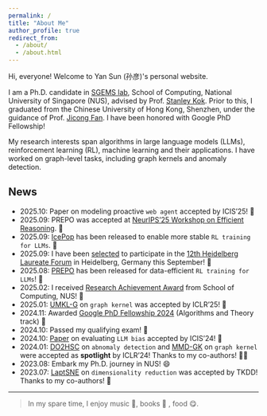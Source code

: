 ```yaml
---
permalink: /
title: "About Me"
author_profile: true
redirect_from: 
  - /about/
  - /about.html
---
```


Hi, everyone! Welcome to Yan Sun (孙彦)'s personal website.

I am a Ph.D. candidate in [SGEMS lab](https://www.comp.nus.edu.sg/~skok/group.html), School of Computing, National University of Singapore (NUS), advised by Prof. [Stanley Kok](https://www.comp.nus.edu.sg/~skok/index.html). Prior to this, I graduated from the Chinese University of Hong Kong, Shenzhen, under the guidance of Prof. [Jicong Fan](https://jicongfan.github.io/). I have been honored with Google PhD Fellowship!

<!-- 
> *As Mahatma Gandhi stated, "Live as if you were to die tomorrow. Learn as if you were to live forever." I aspire to learn how to boost AI and better facilitate downstream tasks using simple yet effective algorithms.* -->

My research interests span algorithms in large language models (LLMs), reinforcement learning (RL), machine learning and their applications. I have worked on graph-level tasks, including graph kernels and anomaly detection. 

<!-- Please feel free to contact with me via email or message me on LinkedIn and X! -->

<section id="news-section">
  <h2>News</h2>
  <div class="news-list">
    <ul>
      <li>2025.10: Paper on modeling proactive <code>web agent</code> accepted by ICIS’25! 🎉</li>
      <li>2025.09: PREPO was accepted at <a href="https://efficient-reasoning.github.io/">NeurIPS’25 Workshop on Efficient Reasoning</a>. 🎉</li>
      <li>2025.09: <a href="https://ringtech.notion.site/icepop">IcePop</a> has been released to enable more stable <code>RL training for LLMs</code>. 🙌</li>
      <li>2025.09: I have been <a href="https://drive.google.com/file/d/1tHbZ5tyf21L1z8B8MldU_sU91TEWZOx8/view?usp=drive_link"> selected</a> to participate in the <a href="https://www.heidelberg-laureate-forum.org/">12th Heidelberg Laureate Forum</a> in Heidelberg, Germany this September! 🫡</li>
      <li>2025.08: <a href="https://yansun-x.notion.site/data-efficiency-prepo">PREPO</a> has been released for data-efficient <code>RL training for LLMs</code>! 🚀</li>
      <li>2025.02: I received <a href="https://drive.google.com/file/d/1Unxv-cjGjmm4p7IAsIlD-0QgQTGaDCWc/view?usp=drive_link">Research Achievement Award</a> from School of Computing, NUS! 🙏
      <li>2025.01: <a href="https://openreview.net/pdf?id=6nb2J90XJD">UMKL-G</a> on <code>graph kernel</code> was accepted by ICLR’25! 🎉</li>
      <li>2024.11: Awarded <a href="http://research.google/programs-and-events/phd-fellowship/recipients/?filtertab=2024">Google PhD Fellowship 2024</a> (Algorithms and Theory track) 🙏</li>
      <li>2024.10: Passed my qualifying exam! 🙏</li>
      <li>2024.10: <a href="https://aisel.aisnet.org/icis2024/aiinbus/aiinbus/19/">Paper</a> on evaluating <code>LLM bias</code> accepted by ICIS’24! 🎉</li>
      <li>2024.01: <a href="https://openreview.net/pdf?id=cJs4oE4m9Q">DO2HSC</a> on <code>abnomaly detection</code> and <a href="https://openreview.net/pdf?id=GZ6AcZwA8r">MMD-GK</a> on <code>graph kernel</code> were accepted as <strong>spotlight</strong> by ICLR’24! Thanks to my co-authors! 🎉🎉</li>
      <li>2023.08: Embark my Ph.D. journey in NUS! 😄</li>
      <li>2023.07: <a href="https://arxiv.org/pdf/2207.12214">LaptSNE</a> on <code>dimensionality reduction</code> was accepted by TKDD! Thanks to my co-authors! 🎉</li>
    </ul>
  </div>
</section>


<!-- News
======
- 2025.10: Paper on modeling proactive `web agent` accepted by ICIS'25! 🎉
- 2025.09: PREPO was accepted at [NeurIPS'25 Workshop on
Efficient Reasoning](https://efficient-reasoning.github.io/). 🎉
- 2025.09: [IcePop](https://ringtech.notion.site/icepop) has been released to enable more stable `RL training for LLMs`. 🙌
- 2025.09: I have been selected to participate in the [12th Heidelberg Laureate Forum](https://www.heidelberg-laureate-forum.org/) in Heidelberg, Germany this September! 🫡
- 2025.08: [PREPO](https://yansun-x.notion.site/data-efficiency-prepo) has been released for data-efficient `RL training for LLMs`! 🚀
- 2025.01: [UMKL-G](https://openreview.net/pdf?id=6nb2J90XJD) on `graph kernel` was accepted by ICLR'25! 🎉
- 2024.11: Awarded [Google PhD Fellowship 2024](http://research.google/programs-and-events/phd-fellowship/recipients/?filtertab=2024) (Algorithms and Theory track) 🙏
- 2024.10: Passed my qualifying exam! 🙏
- 2024.10: [Paper](https://aisel.aisnet.org/icis2024/aiinbus/aiinbus/19/) on evaluating `LLM bias` accepted by ICIS'24! 🎉
- 2024.01: [DO2HSC](https://openreview.net/pdf?id=cJs4oE4m9Q) on `abnomaly detection` and [MMD-GK](https://openreview.net/pdf?id=GZ6AcZwA8r) on `graph kernel` were accepted as **spotlight** by ICLR'24! Thanks to my co-authors! 🎉🎉
- 2023.08: Embark my Ph.D. journey in NUS! 😄
- 2023.07: [LaptSNE](https://arxiv.org/pdf/2207.12214) on `dimensionality reduction` was accepted by TKDD! Thanks to my co-authors! 🎉 -->


---
<!-- > In my leisure time, I enjoy music 🎵, books 📖 , and food 😋. -->

> In my spare time, I enjoy music 🎵, books 📖 , food 😋.

<!-- This is the front page of a website that is powered by the [Academic Pages template](https://github.com/academicpages/academicpages.github.io) and hosted on GitHub pages. [GitHub pages](https://pages.github.com) is a free service in which websites are built and hosted from code and data stored in a GitHub repository, automatically updating when a new commit is made to the respository. This template was forked from the [Minimal Mistakes Jekyll Theme](https://mmistakes.github.io/minimal-mistakes/) created by Michael Rose, and then extended to support the kinds of content that academics have: publications, talks, teaching, a portfolio, blog posts, and a dynamically-generated CV. You can fork [this repository](https://github.com/academicpages/academicpages.github.io) right now, modify the configuration and markdown files, add your own PDFs and other content, and have your own site for free, with no ads! An older version of this template powers my own personal website at [stuartgeiger.com](http://stuartgeiger.com), which uses [this Github repository](https://github.com/staeiou/staeiou.github.io).

A data-driven personal website
======
Like many other Jekyll-based GitHub Pages templates, Academic Pages makes you separate the website's content from its form. The content & metadata of your website are in structured markdown files, while various other files constitute the theme, specifying how to transform that content & metadata into HTML pages. You keep these various markdown (.md), YAML (.yml), HTML, and CSS files in a public GitHub repository. Each time you commit and push an update to the repository, the [GitHub pages](https://pages.github.com/) service creates static HTML pages based on these files, which are hosted on GitHub's servers free of charge.

Many of the features of dynamic content management systems (like Wordpress) can be achieved in this fashion, using a fraction of the computational resources and with far less vulnerability to hacking and DDoSing. You can also modify the theme to your heart's content without touching the content of your site. If you get to a point where you've broken something in Jekyll/HTML/CSS beyond repair, your markdown files describing your talks, publications, etc. are safe. You can rollback the changes or even delete the repository and start over -- just be sure to save the markdown files! Finally, you can also write scripts that process the structured data on the site, such as [this one](https://github.com/academicpages/academicpages.github.io/blob/master/talkmap.ipynb) that analyzes metadata in pages about talks to display [a map of every location you've given a talk](https://academicpages.github.io/talkmap.html).

Getting started
======
1. Register a GitHub account if you don't have one and confirm your e-mail (required!)
2. Fork [this repository](https://github.com/academicpages/academicpages.github.io) by clicking the "fork" button in the top right. 
3. Go to the repository's settings (rightmost item in the tabs that start with "Code", should be below "Unwatch"). Rename the repository "[your GitHub username].github.io", which will also be your website's URL.
4. Set site-wide configuration and create content & metadata (see below -- also see [this set of diffs](http://archive.is/3TPas) showing what files were changed to set up [an example site](https://getorg-testacct.github.io) for a user with the username "getorg-testacct")
5. Upload any files (like PDFs, .zip files, etc.) to the files/ directory. They will appear at https://[your GitHub username].github.io/files/example.pdf.  
6. Check status by going to the repository settings, in the "GitHub pages" section

Site-wide configuration
------
The main configuration file for the site is in the base directory in [_config.yml](https://github.com/academicpages/academicpages.github.io/blob/master/_config.yml), which defines the content in the sidebars and other site-wide features. You will need to replace the default variables with ones about yourself and your site's github repository. The configuration file for the top menu is in [_data/navigation.yml](https://github.com/academicpages/academicpages.github.io/blob/master/_data/navigation.yml). For example, if you don't have a portfolio or blog posts, you can remove those items from that navigation.yml file to remove them from the header. 

Create content & metadata
------
For site content, there is one markdown file for each type of content, which are stored in directories like _publications, _talks, _posts, _teaching, or _pages. For example, each talk is a markdown file in the [_talks directory](https://github.com/academicpages/academicpages.github.io/tree/master/_talks). At the top of each markdown file is structured data in YAML about the talk, which the theme will parse to do lots of cool stuff. The same structured data about a talk is used to generate the list of talks on the [Talks page](https://academicpages.github.io/talks), each [individual page](https://academicpages.github.io/talks/2012-03-01-talk-1) for specific talks, the talks section for the [CV page](https://academicpages.github.io/cv), and the [map of places you've given a talk](https://academicpages.github.io/talkmap.html) (if you run this [python file](https://github.com/academicpages/academicpages.github.io/blob/master/talkmap.py) or [Jupyter notebook](https://github.com/academicpages/academicpages.github.io/blob/master/talkmap.ipynb), which creates the HTML for the map based on the contents of the _talks directory).

**Markdown generator**

I have also created [a set of Jupyter notebooks](https://github.com/academicpages/academicpages.github.io/tree/master/markdown_generator
) that converts a CSV containing structured data about talks or presentations into individual markdown files that will be properly formatted for the Academic Pages template. The sample CSVs in that directory are the ones I used to create my own personal website at stuartgeiger.com. My usual workflow is that I keep a spreadsheet of my publications and talks, then run the code in these notebooks to generate the markdown files, then commit and push them to the GitHub repository.

How to edit your site's GitHub repository
------
Many people use a git client to create files on their local computer and then push them to GitHub's servers. If you are not familiar with git, you can directly edit these configuration and markdown files directly in the github.com interface. Navigate to a file (like [this one](https://github.com/academicpages/academicpages.github.io/blob/master/_talks/2012-03-01-talk-1.md) and click the pencil icon in the top right of the content preview (to the right of the "Raw | Blame | History" buttons). You can delete a file by clicking the trashcan icon to the right of the pencil icon. You can also create new files or upload files by navigating to a directory and clicking the "Create new file" or "Upload files" buttons. 

Example: editing a markdown file for a talk
![Editing a markdown file for a talk](/images/editing-talk.png)

For more info
------
More info about configuring Academic Pages can be found in [the guide](https://academicpages.github.io/markdown/). The [guides for the Minimal Mistakes theme](https://mmistakes.github.io/minimal-mistakes/docs/configuration/) (which this theme was forked from) might also be helpful. -->
